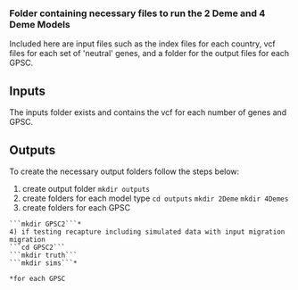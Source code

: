 ### Folder containing necessary files to run the 2 Deme and 4 Deme Models
Included here are input files such as the index files for each country, vcf files for each set of 'neutral' genes, and a folder for the output files for each GPSC. 

## Inputs
The inputs folder exists and contains the vcf for each number of genes and GPSC.

## Outputs
To create the necessary output folders follow the steps below: 

1) create output folder
```mkdir outputs```
2) create folders for each model type
```cd outputs```
```mkdir 2Deme```
```mkdir 4Demes```
3) create folders for each GPSC
```cd 2Deme
```mkdir GPSC2```*
4) if testing recapture including simulated data with input migration migration
```cd GPSC2```
```mkdir truth```
```mkdir sims```*

*for each GPSC

